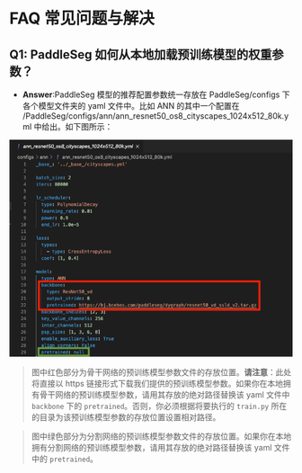 # FAQ 常见问题与解决

## Q1: PaddleSeg 如何从本地加载预训练模型的权重参数？

* **Answer**:PaddleSeg 模型的推荐配置参数统一存放在 PaddleSeg/configs 下各个模型文件夹的 yaml 文件中。比如 ANN 的其中一个配置在 /PaddleSeg/configs/ann/ann_resnet50_os8_cityscapes_1024x512_80k.yml 中给出。如下图所示：

![](./faq_imgs/ann_config.png)

> 图中红色部分为骨干网络的预训练模型参数文件的存放位置。**请注意**：此处将直接以 https 链接形式下载我们提供的预训练模型参数。如果你在本地拥有骨干网络的预训练模型参数，请用其存放的绝对路径替换该 yaml 文件中 `backbone` 下的 `pretrained`。否则，你必须根据将要执行的 `train.py` 所在的目录为该预训练模型参数的存放位置设置相对路径。

> 图中绿色部分为分割网络的预训练模型参数文件的存放位置。如果你在本地拥有分割网络的预训练模型参数，请用其存放的绝对路径替换该 yaml 文件中的 `pretrained`。
